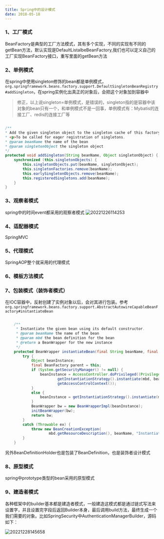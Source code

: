 ```yaml
---
title: Spring中的设计模式
date: 2018-05-18
---
```

### 1、工厂模式

BeanFactory是典型的工厂方法模式，其有多个实现，不同的实现有不同的getBean方法，默认实现是DefaultListalbeBeanFactory,我们也可以定义自己的工厂实现BeanFactory接口，重写里面的getBean方法

### 2、单例模式

在spring中使用singleton修饰的bean都是单例模式，`org.springframework.beans.factory.support.DefaultSingletonBeanRegistry#addSingleton`，在spring实例化出真正的对象后，会把这个对象加到容器中

> 修正，以上说singleton=单例模式，是错误的，singleton指的是容器中该对象的bean只有一个，和单例模式不是一回事，单例模式有：Mybatis的连接工厂、redis的连接工厂等

~~~java

/**
* Add the given singleton object to the singleton cache of this factory.
* <p>To be called for eager registration of singletons.
* @param beanName the name of the bean
* @param singletonObject the singleton object
*/
protected void addSingleton(String beanName, Object singletonObject) {
	synchronized (this.singletonObjects) {
		this.singletonObjects.put(beanName, singletonObject);
		this.singletonFactories.remove(beanName);
		this.earlySingletonObjects.remove(beanName);
		this.registeredSingletons.add(beanName);
	}
}
~~~

### 3、观察者模式

spring中的时间event都采用的观察者模式
![20221226114253](https://afatpig.oss-cn-chengdu.aliyuncs.com/blog/20221226114253.png)

### 4、适配器模式

SpringMVC

### 5、代理模式

SpringAOP整个就采用的代理模式

### 6、模板方法模式

### 7、包装模式（装饰者模式）

在IOC容器中，反射创建了实例对象以后，会对其进行包装。参考`org.springframework.beans.factory.support.AbstractAutowireCapableBeanFactory#instantiateBean`

```java

	/**
	 * Instantiate the given bean using its default constructor.
	 * @param beanName the name of the bean
	 * @param mbd the bean definition for the bean
	 * @return a BeanWrapper for the new instance
	 */
	protected BeanWrapper instantiateBean(final String beanName, final RootBeanDefinition mbd) {
		try {
			Object beanInstance;
			final BeanFactory parent = this;
			if (System.getSecurityManager() != null) {
				beanInstance = AccessController.doPrivileged((PrivilegedAction<Object>) () ->
						getInstantiationStrategy().instantiate(mbd, beanName, parent),
						getAccessControlContext());
			}
			else {
				beanInstance = getInstantiationStrategy().instantiate(mbd, beanName, parent);
			}
			BeanWrapper bw = new BeanWrapperImpl(beanInstance);
			initBeanWrapper(bw);
			return bw;
		}
		catch (Throwable ex) {
			throw new BeanCreationException(
					mbd.getResourceDescription(), beanName, "Instantiation of bean failed", ex);
		}
	}


```

另外BeanDefinitionHolder也是包装了BeanDefinition，也是装饰者设计模式

### 8、原型模式

spring中prototype类型的bean采用的原型模式

### 9、建造者模式

各种框架中的builder基本都是建造者模式，一般建造这模式都是通过链式写法来设置字，并且设置完字段后返回Builder本身，最后调用build方法，最终生成一个我们需要的对象。比如SpringSecurity中AuthenticationManagerBuilder，源码如下：

![20221228145658](https://afatpig.oss-cn-chengdu.aliyuncs.com/blog/20221228145658.png)
